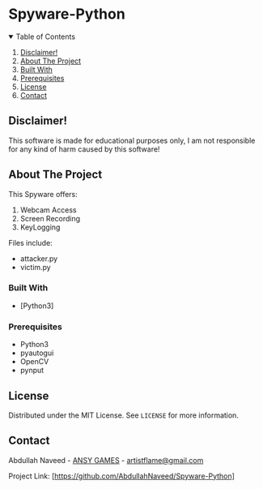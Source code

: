 # Spyware-Python

<!-- TABLE OF CONTENTS -->
<details open="open">
  <summary>Table of Contents</summary>
  <ol>
    <li><a href="#Disclaimer!">Disclaimer!</a></li>
    <li><a href="#about-the-project">About The Project</a></li>
    <li><a href="#built-with">Built With</a></li>
    <li><a href="#prerequisites">Prerequisites</a></li>
    <li><a href="#license">License</a></li>
    <li><a href="#contact">Contact</a></li>
  </ol>
</details>

<!-- DISCLAIMER! -->
## Disclaimer!

This software is made for educational purposes only, I am not responsible for any kind of harm caused by this software!

<!-- ABOUT THE PROJECT -->
## About The Project

This Spyware offers:
  1. Webcam Access
  2. Screen Recording
  3. KeyLogging
    
Files include:

* attacker.py
* victim.py

### Built With

* [Python3]

### Prerequisites
* Python3
* pyautogui
* OpenCV
* pynput

<!-- LICENSE -->
## License

Distributed under the MIT License. See `LICENSE` for more information.

<!-- CONTACT -->
## Contact

Abdullah Naveed - [ANSY GAMES](https://sites.google.com/view/ansy-games/home) - artistflame@gmail.com

Project Link: [https://github.com/AbdullahNaveed/Spyware-Python]
